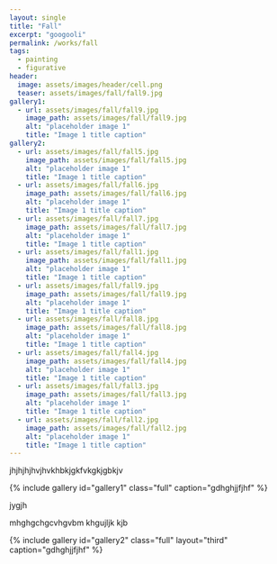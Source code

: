 ```yaml
---
layout: single
title: "Fall"
excerpt: "googooli"
permalink: /works/fall
tags:
  - painting
  - figurative
header:
  image: assets/images/header/cell.png
  teaser: assets/images/fall/fall9.jpg 
gallery1:
  - url: assets/images/fall/fall9.jpg
    image_path: assets/images/fall/fall9.jpg
    alt: "placeholder image 1"
    title: "Image 1 title caption"
gallery2:
  - url: assets/images/fall/fall5.jpg
    image_path: assets/images/fall/fall5.jpg
    alt: "placeholder image 1"
    title: "Image 1 title caption"
  - url: assets/images/fall/fall6.jpg
    image_path: assets/images/fall/fall6.jpg
    alt: "placeholder image 1"
    title: "Image 1 title caption"
  - url: assets/images/fall/fall7.jpg
    image_path: assets/images/fall/fall7.jpg
    alt: "placeholder image 1"
    title: "Image 1 title caption"
  - url: assets/images/fall/fall1.jpg
    image_path: assets/images/fall/fall1.jpg
    alt: "placeholder image 1"
    title: "Image 1 title caption"
  - url: assets/images/fall/fall9.jpg
    image_path: assets/images/fall/fall9.jpg
    alt: "placeholder image 1"
    title: "Image 1 title caption"
  - url: assets/images/fall/fall8.jpg
    image_path: assets/images/fall/fall8.jpg
    alt: "placeholder image 1"
    title: "Image 1 title caption"
  - url: assets/images/fall/fall4.jpg
    image_path: assets/images/fall/fall4.jpg
    alt: "placeholder image 1"
    title: "Image 1 title caption"
  - url: assets/images/fall/fall3.jpg
    image_path: assets/images/fall/fall3.jpg
    alt: "placeholder image 1"
    title: "Image 1 title caption"
  - url: assets/images/fall/fall2.jpg
    image_path: assets/images/fall/fall2.jpg
    alt: "placeholder image 1"
    title: "Image 1 title caption"
---
```


jhjhjhjhvjhvkhbkjgkfvkgkjgbkjv

{% include gallery id="gallery1" class="full" caption="gdhghjjfjhf" %}


jygjh

mhghgchgcvhgvbm
khgujljk
kjb

{% include gallery id="gallery2" class="full" layout="third" caption="gdhghjjfjhf" %}
